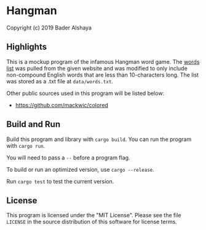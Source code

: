 # Hangman

Copyright (c) 2019 Bader Alshaya

## Highlights

This is a mockup program of the infamous Hangman word game. The [words list](https://www.mit.edu/~ecprice/wordlist.10000) was pulled from the given website and was modified to only include non-compound English words that are less than 10-characters long. The list was stored as a .txt file at `data/words.txt`.

Other public sources used in this program will be listed below:
- https://github.com/mackwic/colored


## Build and Run

Build this program and library with `cargo build`. You can
run the program with `cargo run`.

You will need to pass a
`--` before a program flag.

To build or run an optimized version, use `cargo --release`.

Run `cargo test` to test the current version.


## License

This program is licensed under the "MIT License". Please
see the file `LICENSE` in the source distribution of this
software for license terms.
